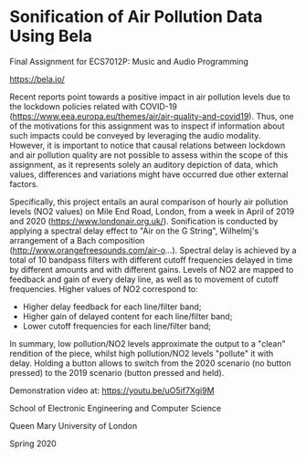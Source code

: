 # Sonification of Air Pollution Data Using Bela

Final Assignment for ECS7012P: Music and Audio Programming


https://bela.io/


Recent reports point towards a positive impact in air pollution levels due to the lockdown policies related with COVID-19 (https://www.eea.europa.eu/themes/air/air-quality-and-covid19). Thus, one of the motivations for this assignment was to inspect if information about such impacts could be conveyed by leveraging the audio modality. However, it is important to notice that causal relations between lockdown and air pollution quality are not possible to assess within the scope of this assignment, as it represents solely an auditory depiction of data, which values, differences and variations might have occurred due other external factors. 

Specifically, this project entails an aural comparison of hourly air pollution levels (NO2 values) on Mile End Road, London, from a week in April of 2019 and 2020 (https://www.londonair.org.uk/). 
Sonification is conducted by applying a spectral delay effect to "Air on the G String", Wilhelmj's arrangement of a Bach composition (http://www.orangefreesounds.com/air-o...).
Spectral delay is achieved by a total of 10 bandpass filters with different cutoff frequencies delayed in time by different amounts and with different gains.
Levels of NO2 are mapped to feedback and gain of every delay line, as well as to movement of cutoff frequencies.
Higher values of NO2 correspond to:
  - Higher delay feedback for each line/filter band;
  - Higher gain of delayed content for each line/filter band;
  - Lower cutoff frequencies for each line/filter band;
  
In summary, low pollution/NO2 levels approximate the output to a "clean" rendition of the piece, whilst high pollution/NO2 levels "pollute" it with delay. Holding a button allows to switch from the 2020 scenario (no button pressed) to the 2019 scenario (button pressed and held).

Demonstration video at: https://youtu.be/uO5if7Xgi9M

School of Electronic Engineering and Computer Science 

Queen Mary University of London  

Spring 2020
